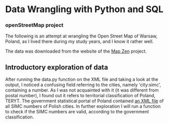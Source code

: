 # Data Wrangling with Python and SQL
### openStreetMap project

The following is an attempt at wrangling the Open Street Map of Warsaw, Poland, as I lived there during my study years, and I know it rather well.

The data was downloaded from the website of the [Map Zen](https://mapzen.com/data/metro-extracts/metro/warsaw_poland/) project.

## Introductory exploration of data

After running the data.py function on the XML file and taking a look at the output, I noticed a confusing field referring to the cities, namely 'city:simc', containing a number. As I was not acquainted with it (it was different from postal number), I found out it refers to territorial classification of Poland, TERYT. The government statistical portal of Poland contained [an XML file](http://www.stat.gov.pl/broker/access/prefile/listPreFiles.jspa) of all SIMC numbers of Polish cities. In further exploration I will run a function to check if the SIMC numbers are valid, according to the government classification.



